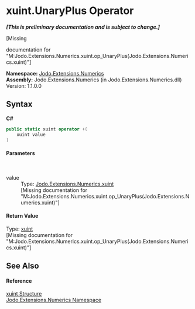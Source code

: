 # xuint.UnaryPlus Operator 
 _**\[This is preliminary documentation and is subject to change.\]**_

\[Missing <summary> documentation for "M:Jodo.Extensions.Numerics.xuint.op_UnaryPlus(Jodo.Extensions.Numerics.xuint)"\]

**Namespace:**&nbsp;<a href="N_Jodo_Extensions_Numerics">Jodo.Extensions.Numerics</a><br />**Assembly:**&nbsp;Jodo.Extensions.Numerics (in Jodo.Extensions.Numerics.dll) Version: 1.1.0.0

## Syntax

**C#**<br />
``` C#
public static xuint operator +(
	xuint value
)
```


#### Parameters
&nbsp;<dl><dt>value</dt><dd>Type: <a href="T_Jodo_Extensions_Numerics_xuint">Jodo.Extensions.Numerics.xuint</a><br />\[Missing <param name="value"/> documentation for "M:Jodo.Extensions.Numerics.xuint.op_UnaryPlus(Jodo.Extensions.Numerics.xuint)"\]</dd></dl>

#### Return Value
Type: <a href="T_Jodo_Extensions_Numerics_xuint">xuint</a><br />\[Missing <returns> documentation for "M:Jodo.Extensions.Numerics.xuint.op_UnaryPlus(Jodo.Extensions.Numerics.xuint)"\]

## See Also


#### Reference
<a href="T_Jodo_Extensions_Numerics_xuint">xuint Structure</a><br /><a href="N_Jodo_Extensions_Numerics">Jodo.Extensions.Numerics Namespace</a><br />